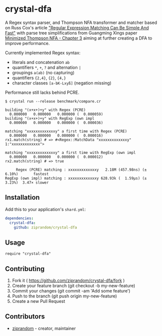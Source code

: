 # crystal-dfa

A Regex syntax parser, and Thompson NFA transformer and matcher based on Russ Cox's article ["Regular Expression Matching Can Be Simple And Fast"](https://swtch.com/~rsc/regexp/regexp1.html) with parse tree simplifications from Guangming Xings paper [Minimized Thompson NFA - Chapter 3](http://people.wku.edu/guangming.xing/thompsonnfa.pdf) aiming at further creating a DFA to improve performance.

Currently implemented Regex syntax:

* literals and concatenation `ab`
* quantifiers `*`, `+`, `?` and alternation `|`
* groupings `a(ab)` (no capturing)
* quantifiers `{2,4}`, `{2}`, `{4,}`
* character classes `[a-bK-Lxyß]` (negation missing)

Performance still lacks behind PCRE.

```
$ crystal run --release benchmark/compare.cr

building "(x+x+)+y" with Regex (PCRE)
  0.000000   0.000000   0.000000 (  0.000059)
building "(x+x+)+y" with RegExp (own impl
  0.000000   0.000000   0.000000 (  0.000036)

matching "xxxxxxxxxxxxxy" a first time with Regex (PCRE)
  0.000000   0.000000   0.000000 (  0.000016)
rx1.match(string) # => #<Regex::MatchData "xxxxxxxxxxxxxy" 1:"xxxxxxxxxxxxx">

matching "xxxxxxxxxxxxxy" a first time with RegExp (own impl
  0.000000   0.000000   0.000000 (  0.000012)
rx2.match(string) # => true

     Regex (PCRE) matching : xxxxxxxxxxxxxy   2.18M (457.98ns) (± 6.10%)       fastest
RegExp (own impl) matching : xxxxxxxxxxxxxy 628.93k (  1.59µs) (± 3.23%)  3.47× slower
```

## Installation

Add this to your application's `shard.yml`:

```yaml
dependencies:
  crystal-dfa:
    github: ziprandom/crystal-dfa
```

## Usage

```crystal
require "crystal-dfa"
```

## Contributing

1. Fork it ( https://github.com/ziprandom/crystal-dfa/fork )
2. Create your feature branch (git checkout -b my-new-feature)
3. Commit your changes (git commit -am 'Add some feature')
4. Push to the branch (git push origin my-new-feature)
5. Create a new Pull Request

## Contributors

- [ziprandom](https://github.com/ziprandom)  - creator, maintainer
